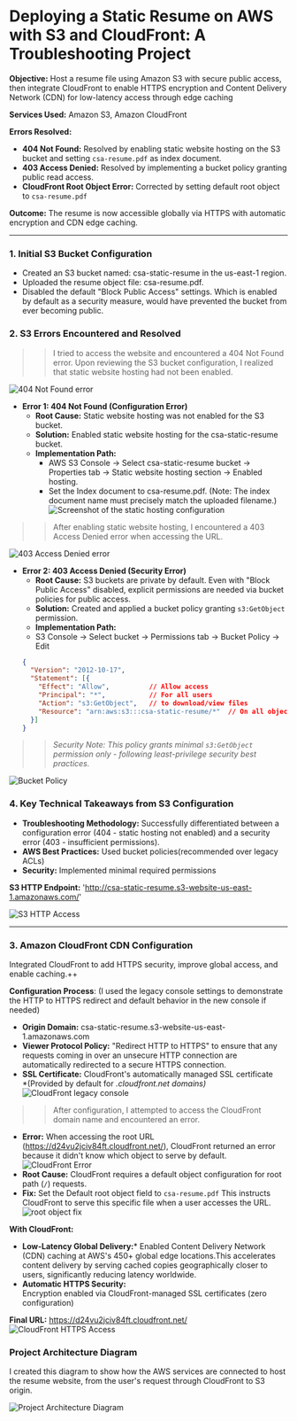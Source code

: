 # Deploying a Static Resume on AWS with S3 and CloudFront: A Troubleshooting Project

**Objective:** Host a resume file using Amazon S3 with secure public access, then integrate CloudFront to enable HTTPS encryption and Content Delivery Network (CDN) for low-latency access through edge caching

**Services Used:** Amazon S3, Amazon CloudFront

**Errors Resolved:**
* **404 Not Found:** Resolved by enabling static website hosting on the S3 bucket and setting `csa-resume.pdf` as index document.
* **403 Access Denied:** Resolved by implementing a bucket policy granting public read access.
* **CloudFront Root Object Error:** Corrected by setting default root object to `csa-resume.pdf`

**Outcome:** The resume is now accessible globally via HTTPS with automatic encryption and CDN edge caching.

---

### 1. Initial S3 Bucket Configuration

* Created an S3 bucket named: csa-static-resume in the us-east-1 region.
* Uploaded the resume object file: csa-resume.pdf.
* Disabled the default "Block Public Access" settings. Which is enabled by default as a security measure, would have prevented the bucket from ever becoming public.

### 2. S3 Errors Encountered and Resolved

>> I tried to access the website and encountered a 404 Not Found error. Upon reviewing the S3 bucket configuration, I realized that static website hosting had not been enabled.

![404 Not Found error](404-error.png)

* **Error 1: 404 Not Found (Configuration Error)**
    * **Root Cause:** Static website hosting was not enabled for the S3 bucket.
    * **Solution:** Enabled static website hosting for the csa-static-resume bucket.
    * **Implementation Path:**
      * AWS S3 Console → Select csa-static-resume bucket → Properties tab → Static website hosting section → Enabled hosting.
      * Set the Index document to csa-resume.pdf. (Note: The index document name must precisely match the uploaded filename.)
![Screenshot of the static hosting configuration](config-static-hosting.png)

>> After enabling static website hosting, I encountered a 403 Access Denied error when accessing the URL.

![403 Access Denied error](403-error.png)

* **Error 2: 403 Access Denied (Security Error)**
    * **Root Cause:** S3 buckets are private by default. Even with "Block Public Access" disabled, explicit permissions are needed via bucket policies for public access.
    * **Solution:** Created and applied a bucket policy granting `s3:GetObject` permission.
    * **Implementation Path:**
    * S3 Console → Select bucket → Permissions tab → Bucket Policy → Edit 
    ``` json
    {
      "Version": "2012-10-17",
      "Statement": [{
        "Effect": "Allow",          // Allow access
        "Principal": "*",           // For all users
        "Action": "s3:GetObject",   // to download/view files
        "Resource": "arn:aws:s3:::csa-static-resume/*"  // On all objects within this bucket
      }]
    }
    ```
>> *Security Note: This policy grants minimal `s3:GetObject` permission only - following least-privilege security best practices.*

![Bucket Policy](add-bucket-policy.png)

### 4. Key Technical Takeaways from S3 Configuration

* **Troubleshooting Methodology:** Successfully differentiated between a configuration error (404 - static hosting not enabled) and a security error (403 - insufficient permissions).
* **AWS Best Practices:** Used bucket policies(recommended over legacy ACLs)
* **Security:** Implemented minimal required permissions 

**S3 HTTP Endpoint:** 'http://csa-static-resume.s3-website-us-east-1.amazonaws.com/'

![S3 HTTP Access](final-s3-url.png)

---

### 3. Amazon CloudFront CDN Configuration

Integrated CloudFront to add HTTPS security, improve global access, and enable caching.++

**Configuration Process**: 
(I used the legacy console settings to demonstrate the HTTP to HTTPS redirect and default behavior in the new console if needed)
* **Origin Domain:** csa-static-resume.s3-website-us-east-1.amazonaws.com
* **Viewer Protocol Policy:** "Redirect HTTP to HTTPS" to ensure that any requests coming in over an unsecure HTTP connection are automatically redirected to a secure HTTPS connection.
* **SSL Certificate:** CloudFront's automatically managed SSL certificate  
  *(Provided by default for *.cloudfront.net domains)*
![CloudFront legacy console](CDN%20legacy%20console.png)

>> After configuration, I attempted to access the CloudFront domain name and encountered an error.

* **Error:** When accessing the root URL (https://d24vu2jciv84ft.cloudfront.net/), CloudFront returned an error because it didn't know which object to serve by default.  
  ![CloudFront Error](cdn-error.png)
* **Root Cause:** CloudFront requires a default object configuration for root path (`/`) requests. 
* **Fix:** Set the Default root object field to `csa-resume.pdf` This instructs CloudFront to serve this specific file when a user accesses the URL.
![root object fix](cdn-error%20fix.png)

**With CloudFront:**
* **Low-Latency Global Delivery:*** 
  Enabled Content Delivery Network (CDN) caching at AWS's 450+ global edge locations.This accelerates content delivery by serving cached copies geographically closer to users, significantly reducing latency worldwide. 
* **Automatic HTTPS Security:**  
   Encryption enabled via CloudFront-managed SSL certificates (zero configuration)


**Final URL:** https://d24vu2jciv84ft.cloudfront.net/
![CloudFront HTTPS Access](Final%20S3-CDN.png)

### Project Architecture Diagram

I created this diagram to show how the AWS services are connected to host the resume website, from the user's request through CloudFront to S3 origin. 

![Project Architecture Diagram](Diagram.png)
